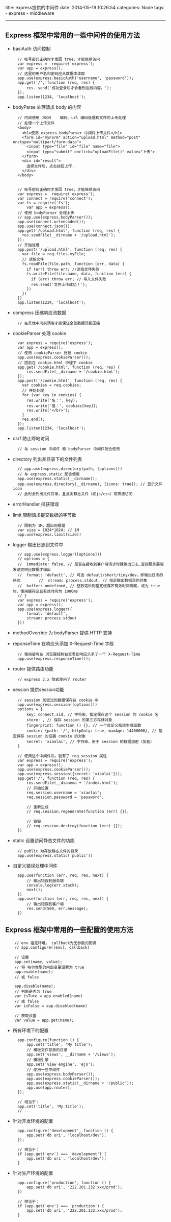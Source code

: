 title: express提供的中间件
date: 2014-05-19 10:26:54
categories: Node
tags: 
    - express
    - middleware

---

## Express 框架中常用的一些中间件的使用方法

- basiAuth 访问控制

		// 帐号密码正确时才发回 true，才能继续访问
		var express =  require('express');
		var app = express();
		// 这里的用户名和密码应从数据库读取
		app.use(express.basicAuth('username', 'password'));
		app.get('/', function (req, res) {
			res. send('成功登录后才会看到这段内容。');
		});
		app.listen(1234, 'localhost');

- bodyParse 处理请求 body 的内容

		// 内部使用 JSON	编码、url 编码处理和文件的上传处理
		// 处理一个上传文件
        <body>
          <h1>使用 express.bodyParser 中间件上传文件</h1>
          <form id="myForm" action="upload.html" method="post" enctype="multipart/form-data">
            <input type="file" id="file" name="file">
            <input type="submit" onclick="uploadFile()" value="上传">
          </form>
          <div id="result">
            选择文件后，点击按钮上传.
          </div>
        </body>

		
    	// 帐号密码正确时才发回 true，才能继续访问
    	var express =  require('express');
        var connect = require('connect');
        var fs = require('fs');
    		var app = express();
        // 使用 bodyParser 处理上传
        // app.use(express.bodyParser());
        app.use(connect.urlencoded());
        app.use(connect.json());
        app.get('/upload.html', function (req, res) {
          res.sendFile(__dirname + '/upload.html');
        });
        // 开始处理
        app.post('/upload.html', function (req, res) {
          var file = req.files.myFile;
          // 读取文件
          fs.readFile(file.path, function (err, data) {
            if (err) throw err; //读取文件失败
            fs.writeFile(file.name, data, function (err) {
              if (err) throw err; // 写入文件失败
              res.send('文件上传成功！');
            })
          })
        })
    	app.listen(1234, 'localhost');
		
		
	 
- compress 压缩响应流数据

		// 在其他中间前调用才能保证全部数据流都压缩
		
- cookieParser 处理 cookie

        var express = require('express');
        var app = express();
        // 使用 cookieParser 处理 cookie
        app.use(express.cookieParser());
        // 提前在 cookie.html 中埋下 cookie
        app.get('/cookie.html', function (req, res) {
            res.sendFile(__dirname + '/cookie.html');
        });
        app.post('/cookie.html', function (req, res) {
          var cookies = req.cookies;
          // 开始处理
          for (var key in cookies) {
            res.write('名：', key);
            res.write('值：', cookies[key]);
            res.write('</br>');
          }
          res.end();
        });
        app.listen(1234, 'localhost');		
		
- csrf 防止跨站访问

		// 与 session 中间件 和 bodyParser 中间件配合使用
		
- directory 列出某目录下的文件列表

		// app.use(express.directory(path, [options]))
		// 与 express.static 配合使用
		app.use(express.static(__dirname));
		app.use(express.directory(__dirname), {icons: true}); // 显示文件icon
		// 此时会列出文件目录，且点击静态文件（如js/css）可直接访问


- errorHandler 捕获错误

- limit 限制请求提交数据的字节数

		// 限制为 1M，超出则报错
		var size = 1024*1024; // 1M
		app.use(express.limit(size))


- logger 输出日志到文件中

		// app.use(express.logger([options]))
		// options = {
		//	immediate: false, // 是否在接收到客户端请求时就输出日志,否则服务器端发送完响应数据才输出
		//	format: 'default', // 可选 default/short/tiny/dev，即输出日志的格式		//  stream: process.stdout, // 指定输出数据流的对象
		// 	buffer: undefined, // 整数毫秒则指定缓存区有效时间啊暖，或为 true 时，使用缓存区且有效时间为 1000ms
		// }
		var express = require('express');
		var app = express();
		app.use(express.logger({
			format: 'default',
			stream: process.stdout
		}))
		


- methodOverride 为 bodyParser 提供 HTTP 支持

- reponseTime 在响应头添加 X-Request-Time 字段

		// 使用后可在 浏览器控制台查看到响应头多了一个 X-Request-Time 
		app.use(express.responseTime());
		

- router 提供路由功能
		
		// express 3.x 隐式使用了 router 
		
- session 提供session功能

		// session 加密过的数据保存在 cookie 中
		app.use(express.session([options]))
		options = {
			key: connect.sid, // 字符串，指定保存这个 session 的 cookie 名
			store: , // 保存 session 的第三方存储对象
			fingerprint: function () {}, // 一个自定义指纹生成函数
			cookie: {path: '/', httpOnly: true, maxAge: 14400000}, // 指定保存 session 的设置 cookie 的对象
			secret: 'xiaolai', // 字符串，用于 session 的数据加密（加盐）
		}
		
		// 使用这个中间件后，就有了 req.session 属性
		var express = require('express');
		var app = express();
		app.use(express.cookieParser());
		app.use(express.session({secret: 'xiaolai'}));
		app.get('/', function (req, res) {
			res.sendFile(__dianema + '/index.html');
			// 开始设置
			req.session.username = 'xiaolai';
			req.session.password = 'password';
			
			// 重新生成
			// req.session.regenerate(function (err) {});
			
			// 销毁
			// req.session.destroy(function (err) {});
		})

- static 设置访问静态文件的功能

		// public 为存放静态文件的目录
		app.use(express.static('public'))
		
- 自定义错误处理中间件

		app.use(function (err, req, res, next) {
			// 输出错误到服务端
			console.log(err.stack);
			next();
		})	
		app.use(function (err, req, res, next) {
			// 输出错误到客户端
			res.send(500, err.message);
		})	

<!-- more -->	

## Express 框架中常用的一些配置的使用方法

		// env 指定环境， callback为无参数的回调
		// app.configure([env], callback)	

		// 设置
		app.set(name, value);
		// 将 布尔类型的内部变量设置为 true
		app.enable(name);
		// 或 false
		
		app.disable(name);
		// 判断是否为 true
		var isTure = app.enabled(name)
		// 或 false
		var isFalse = app.disabled(name)
		
		// 获取设置
		var value = app.get(name);
		

- 所有环境下的配置

		app.configure(function () {
			app.set('title', 'My title');
			// 模板文件存放的目录
			app.set('views', __dirname + '/views');
			// 模板引擎
			app.set('view engine', 'ejs');
			// 使用一些中间件
			app.use(express.bodyParser());
			app.use(express.cookieParser());
			app.use(express.static(__dirname + '/public'));
			app.use(app.router);
		});	
		
		// 相当于：
		app.set('title', 'My title');
		// ...
		
- 针对开发环境的配置		
	
		app.configure('development', function () {
			app.set('db uri', 'localhost/dev');
		});
		
		// 相当于：
		if (app.get('env') === 'development') {
			app.set('db uri', 'localhost/dev');
		}

- 针对生产环境的配置

		app.configure('production', function () {
			app.set('db uri', '222.201.132.xxx/prod');
		})	
		
		// 相当于：
		if (app.get('env') === 'production') {
			app.set('db uri', '222.201.132.xxx/prod');
		}
		
	







		
		
		
		
 